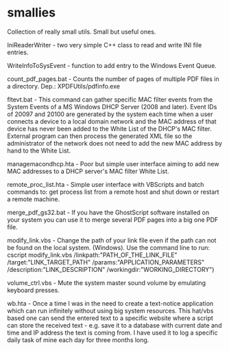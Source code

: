 # smallies
Collection of really small utils. Small but useful ones.

IniReaderWriter - two very simple C++ class to read and write INI file entries.

WriteInfoToSysEvent - function to add entry to the Windows Event Queue.

count_pdf_pages.bat - Counts the number of pages of multiple PDF files in a directory. Dep.: XPDFUtils/pdfinfo.exe

fltevt.bat - This command can gather specific MAC filter events from the System Events of a MS Windows DHCP Server (2008 and later). Event IDs of 20097 and 20100 are generated by the system each time when a user connects a device to a local domain network and the MAC address of that device has never been added to the White List of the DHCP's MAC filter. External program can then process the generated XML file so the administrator of the network does not need to add the new MAC address by hand to the White List.

managemacondhcp.hta - Poor but simple user interface aiming to add new MAC addresses to a DHCP server's MAC filter White List.

remote_proc_list.hta - Simple user interface with VBScripts and batch commands to: get process list from a remote host and shut down or restart a remote machine.

merge_pdf_gs32.bat - If you have the GhostScript software installed on your system you can use it to merge several PDF pages into a big one PDF file.

modify_link.vbs - Change the path of your link file even if the path can not be found on the local system. (Windows). Use the command line to run: cscript modify_link.vbs /linkpath:"PATH_OF_THE_LINK_FILE" /target:"LINK_TARGET_PATH" /params:"APPLICATION_PARAMETERS" /description:"LINK_DESCRIPTION" /workingdir:"WORKING_DIRECTORY")

volume_ctrl.vbs - Mute the system master sound volume by emulating keyboard presses.

wb.hta - Once a time I was in the need to create a text-notice application which can run infinitely without using big system resources. This hat/vbs based one can send the entered text to a specific website where a script can store the received text - e.g. save it to a database with current date and time and IP address the text is coming from. I have used it to log a specific daily task of mine each day for three months long.

